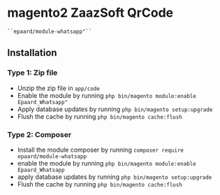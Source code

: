 # magento2 ZaazSoft QrCode

    ``epaard/module-whatsapp"``

## Installation

### Type 1: Zip file

 - Unzip the zip file in `app/code`
 - Enable the module by running `php bin/magento module:enable Epaard_Whatsapp"`
 - Apply database updates by running `php bin/magento setup:upgrade`
 - Flush the cache by running `php bin/magento cache:flush`

### Type 2: Composer

 - Install the module composer by running `composer require epaard/module-whatsapp`
 - enable the module by running `php bin/magento module:enable Epaard_Whatsapp`
 - apply database updates by running `php bin/magento setup:upgrade`
 - Flush the cache by running `php bin/magento cache:flush`


